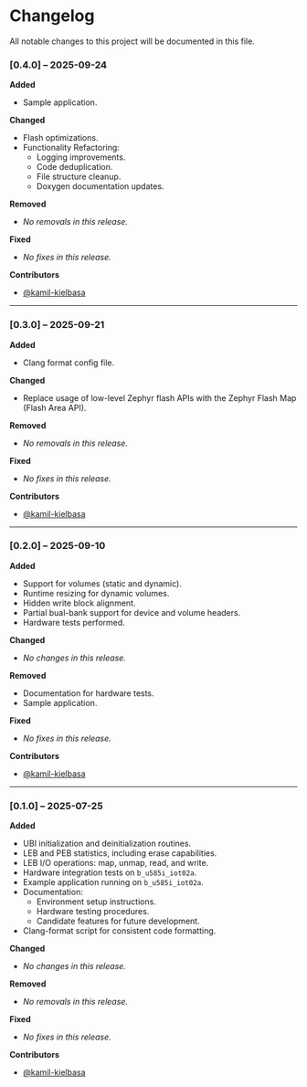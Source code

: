 # Changelog

All notable changes to this project will be documented in this file.  

### [0.4.0] – 2025-09-24

**Added**  
- Sample application.  

**Changed**  
- Flash optimizations.
- Functionality Refactoring:
  - Logging improvements.
  - Code deduplication.
  - File structure cleanup.
  - Doxygen documentation updates.

**Removed**  
- _No removals in this release._  

**Fixed**  
- _No fixes in this release._  

**Contributors**  
- [@kamil-kielbasa](https://github.com/kamil-kielbasa)  

---

### [0.3.0] – 2025-09-21

**Added**  
- Clang format config file.

**Changed**  
- Replace usage of low-level Zephyr flash APIs with the Zephyr Flash Map (Flash Area API).

**Removed**  
- _No removals in this release._  

**Fixed**  
- _No fixes in this release._  

**Contributors**  
- [@kamil-kielbasa](https://github.com/kamil-kielbasa)  

---

### [0.2.0] – 2025-09-10

**Added**  
- Support for volumes (static and dynamic).  
- Runtime resizing for dynamic volumes.  
- Hidden write block alignment.  
- Partial bual-bank support for device and volume headers.  
- Hardware tests performed.  

**Changed**  
- _No changes in this release._  

**Removed**  
- Documentation for hardware tests.  
- Sample application.  

**Fixed**  
- _No fixes in this release._  

**Contributors**  
- [@kamil-kielbasa](https://github.com/kamil-kielbasa)  

---

### [0.1.0] – 2025-07-25

**Added**  
- UBI initialization and deinitialization routines.  
- LEB and PEB statistics, including erase capabilities.  
- LEB I/O operations: map, unmap, read, and write.  
- Hardware integration tests on `b_u585i_iot02a`.  
- Example application running on `b_u585i_iot02a`.  
- Documentation:  
  - Environment setup instructions.  
  - Hardware testing procedures.  
  - Candidate features for future development.  
- Clang-format script for consistent code formatting.  

**Changed**  
- _No changes in this release._  

**Removed**  
- _No removals in this release._  

**Fixed**  
- _No fixes in this release._  

**Contributors**  
- [@kamil-kielbasa](https://github.com/kamil-kielbasa)  
